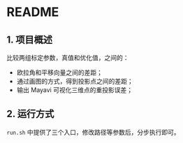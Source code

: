 # README

## 1. 项目概述

比较两组标定参数，真值和优化值，之间的：
- 欧拉角和平移向量之间的差距；
- 通过画图的方式，得到投影点之间的差距；
- 输出 Mayavi 可视化三维点的重投影误差；

## 2. 运行方式

`run.sh` 中提供了三个入口，修改路径等参数后，分步执行即可。
